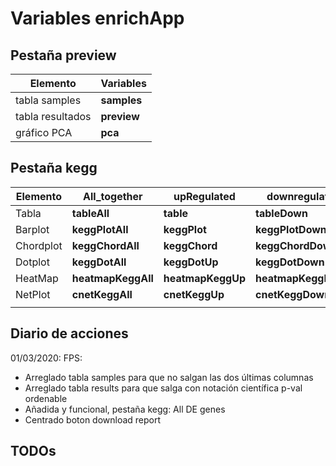 # Variables enrichApp

## Pestaña preview

| Elemento         | Variables   |
| ---------------- | ----------- |
| tabla samples    | **samples** |
| tabla resultados | **preview** |
| gráfico PCA      | **pca**     |

## Pestaña kegg

| Elemento  | All_together       | upRegulated       | downregulated       |
| --------- | ------------------ | ----------------- | ------------------- |
| Tabla     | **tableAll**       | **table**         | **tableDown**       |
| Barplot   | **keggPlotAll**    | **keggPlot**      | **keggPlotDown**    |
| Chordplot | **keggChordAll**   | **keggChord**     | **keggChordDown**   |
| Dotplot   | **keggDotAll**     | **keggDotUp**     | **keggDotDown**     |
| HeatMap   | **heatmapKeggAll** | **heatmapKeggUp** | **heatmapKeggDown** |
| NetPlot   | **cnetKeggAll**    | **cnetKeggUp**    | **cnetKeggDown**    |
|           |                    |                   |                     |

## Diario de acciones

01/03/2020: FPS: 

* Arreglado tabla samples para que no salgan las dos últimas columnas
* Arreglado tabla results para que salga con notación científica p-val ordenable
* Añadida y funcional, pestaña kegg: All DE genes
* Centrado boton download report

## TODOs

